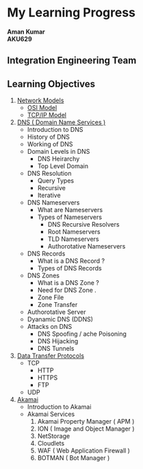 # My Learning Progress
**Aman Kumar<br>AKU629**
## Integration Engineering Team

## Learning Objectives
1. [Network Models](/pages/network/README.md)
    - [OSI Model](/pages/network/README.md#1-osi-model)
    - [TCP/IP Model](/pages/network/README.md#2-tcpip-model)
2. [DNS ( Domain Name Services )](/pages/dns/README.md)
    - Introduction to DNS
    - History of DNS
    - Working of DNS
    - Domain Levels in DNS
        - DNS Heirarchy
        - Top Level Domain
    - DNS Resolution
        - Query Types
        - Recursive
        - Iterative
    - DNS Nameservers
        - What are Nameservers
        - Types of Nameservers
            - DNS Recursive Resolvers
            - Root Nameservers
            - TLD Nameservers
            - Authorotative Nameservers
    - DNS Records
        - What is a DNS Record ?
        - Types of DNS Records
            <!-- 1. SOA ( Start of Authority Record)
            2. A ( IPv4 Record )
            3. AAAA ( IPv6 Record )
            4. CNAME ( Alias )
            5. MX ( Mail Exchange Record )
            6. NS ( NameServer Record )
            7. PTR ( Reverse A Lookup )
            8. SRV ( VOIP Record ) -->
    - DNS Zones
        - What is a DNS Zone ?
        - Need for DNS Zone .
        - Zone File
        - Zone Transfer
    - Authorotative Server
    - Dyanamic DNS (DDNS)
    - Attacks on DNS
        - DNS Spoofing / ache Poisoning
        - DNS Hijacking
        - DNS Tunnels
3. [Data Transfer Protocols](/pages/dtp/README.md)
    - TCP
        - HTTP
        - HTTPS
        - FTP
    - UDP
4. [Akamai](/pages/akamai/README.md)
    - Introduction to Akamai
    - Akamai Services
        1. Akamai Property Manager ( APM )
        2. ION ( Image and Object Manager )
        4. NetStorage
        5. Cloudlets
        6. WAF ( Web Application Firewall )
        7. BOTMAN ( Bot Manager )